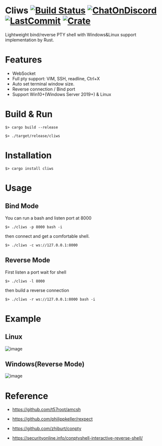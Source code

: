 # Cliws [![Build Status](https://app.travis-ci.com/b23r0/Cliws.svg?branch=main)](https://app.travis-ci.com/b23r0/Cliws) [![ChatOnDiscord](https://img.shields.io/badge/chat-on%20discord-blue)](https://discord.gg/ZKtYMvDFN4) [![LastCommit](https://img.shields.io/github/last-commit/b23r0/cliws)](https://github.com/b23r0/Cliws/) [![Crate](https://img.shields.io/crates/v/cliws)](https://crates.io/crates/cliws)
Lightweight bind/reverse PTY shell with Windows&Linux support implementation by Rust.

# Features

* WebSocket
* Full pty support: VIM, SSH, readline, Ctrl+X
* Auto set terminal window size.
* Reverse connection / Bind port
* Support Win10+(Windows Server 2019+) & Linux

# Build & Run

`$> cargo build --release`

`$> ./target/release/cliws`

# Installation

`$> cargo install cliws`

# Usage

## Bind Mode

You can run a bash and listen port at 8000

`$> ./cliws -p 8000 bash -i`

then connect and get a comfortable shell.

`$> ./cliws -c ws://127.0.0.1:8000`

## Reverse Mode

First listen a port wait for shell

`$> ./cliws -l 8000`

then build a reverse connection

`$> ./cliws -r ws://127.0.0.1:8000 bash -i`

# Example

## Linux

![image]( https://github.com/b23r0/Cliws/blob/main/example/cliws-vim.gif)

## Windows(Reverse Mode)

![image]( https://github.com/b23r0/Cliws/blob/main/example/cliws-windows.gif)

# Reference

* https://github.com/t57root/amcsh

* https://github.com/philippkeller/rexpect

* https://github.com/zhiburt/conpty

* https://securityonline.info/conptyshell-interactive-reverse-shell/
